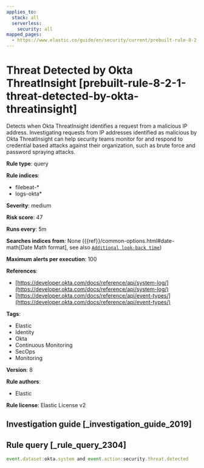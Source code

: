 ```yaml
---
applies_to:
  stack: all
  serverless:
    security: all
mapped_pages:
  - https://www.elastic.co/guide/en/security/current/prebuilt-rule-8-2-1-threat-detected-by-okta-threatinsight.html
---
```


# Threat Detected by Okta ThreatInsight [prebuilt-rule-8-2-1-threat-detected-by-okta-threatinsight]

Detects when Okta ThreatInsight identifies a request from a malicious IP address. Investigating requests from IP addresses identified as malicious by Okta ThreatInsight can help security teams monitor for and respond to credential based attacks against their organization, such as brute force and password spraying attacks.

**Rule type**: query

**Rule indices**:

* filebeat-*
* logs-okta*

**Severity**: medium

**Risk score**: 47

**Runs every**: 5m

**Searches indices from**: None ({{ref}}/common-options.html#date-math[Date Math format], see also [`Additional look-back time`](docs-content://solutions/security/detect-and-alert/create-detection-rule.md#rule-schedule))

**Maximum alerts per execution**: 100

**References**:

* [https://developer.okta.com/docs/reference/api/system-log/](https://developer.okta.com/docs/reference/api/system-log/)
* [https://developer.okta.com/docs/reference/api/event-types/](https://developer.okta.com/docs/reference/api/event-types/)

**Tags**:

* Elastic
* Identity
* Okta
* Continuous Monitoring
* SecOps
* Monitoring

**Version**: 8

**Rule authors**:

* Elastic

**Rule license**: Elastic License v2

## Investigation guide [_investigation_guide_2019]



## Rule query [_rule_query_2304]

```js
event.dataset:okta.system and event.action:security.threat.detected
```


